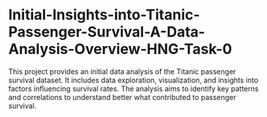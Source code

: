 # Initial-Insights-into-Titanic-Passenger-Survival-A-Data-Analysis-Overview-HNG-Task-0
This project provides an initial data analysis of the Titanic passenger survival dataset. It includes data exploration, visualization, and insights into factors influencing survival rates. The analysis aims to identify key patterns and correlations to understand better what contributed to passenger survival.
